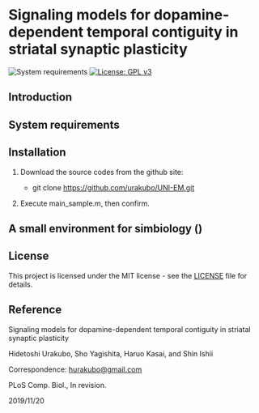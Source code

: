 # Signaling models for dopamine-dependent temporal contiguity in striatal synaptic plasticity

![System requirements](https://img.shields.io/badge/platform-matlab2017b%20or%20newer-green.svg)
[![License: GPL v3](https://img.shields.io/badge/license-MIT-blue.svg)](https://www.gnu.org/licenses/gpl-3.0)

## Introduction


## System requirements


## Installation

1. Download the source codes from the github site:

	- git clone https://github.com/urakubo/UNI-EM.git

2. Execute main_sample.m, then confirm.



## A small environment for simbiology ()


## License

This project is licensed under the MIT license - see the [LICENSE](LICENSE) file for details.

## Reference
Signaling models for dopamine-dependent temporal contiguity in striatal synaptic plasticity

Hidetoshi Urakubo, Sho Yagishita, Haruo Kasai, and Shin Ishii

Correspondence: hurakubo@gmail.com

PLoS Comp. Biol., In revision.

2019/11/20
